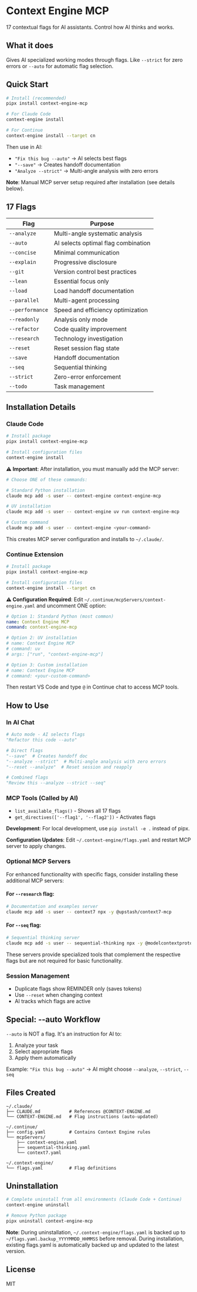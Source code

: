 # Context Engine MCP

17 contextual flags for AI assistants. Control how AI thinks and works.

## What it does

Gives AI specialized working modes through flags. Like `--strict` for zero errors or `--auto` for automatic flag selection.

## Quick Start

```bash
# Install (recommended)
pipx install context-engine-mcp

# For Claude Code
context-engine install

# For Continue 
context-engine install --target cn
```

Then use in AI:
- `"Fix this bug --auto"` → AI selects best flags
- `"--save"` → Creates handoff documentation
- `"Analyze --strict"` → Multi-angle analysis with zero errors

**Note**: Manual MCP server setup required after installation (see details below).

## 17 Flags

| Flag | Purpose |
|------|---------|
| `--analyze` | Multi-angle systematic analysis |
| `--auto` | AI selects optimal flag combination |
| `--concise` | Minimal communication |
| `--explain` | Progressive disclosure |
| `--git` | Version control best practices |
| `--lean` | Essential focus only |
| `--load` | Load handoff documentation |
| `--parallel` | Multi-agent processing |
| `--performance` | Speed and efficiency optimization |
| `--readonly` | Analysis only mode |
| `--refactor` | Code quality improvement |
| `--research` | Technology investigation |
| `--reset` | Reset session flag state |
| `--save` | Handoff documentation |
| `--seq` | Sequential thinking |
| `--strict` | Zero-error enforcement |
| `--todo` | Task management |

## Installation Details

### Claude Code
```bash
# Install package
pipx install context-engine-mcp

# Install configuration files
context-engine install
```

**⚠️ Important**: After installation, you must manually add the MCP server:

```bash
# Choose ONE of these commands:

# Standard Python installation
claude mcp add -s user -- context-engine context-engine-mcp

# UV installation  
claude mcp add -s user -- context-engine uv run context-engine-mcp

# Custom command
claude mcp add -s user -- context-engine <your-command>
```

This creates MCP server configuration and installs to `~/.claude/`.

### Continue Extension  
```bash
# Install package
pipx install context-engine-mcp

# Install configuration files
context-engine install --target cn
```

**⚠️ Configuration Required**: Edit `~/.continue/mcpServers/context-engine.yaml` and uncomment ONE option:

```yaml
# Option 1: Standard Python (most common)
name: Context Engine MCP
command: context-engine-mcp

# Option 2: UV installation  
# name: Context Engine MCP
# command: uv
# args: ["run", "context-engine-mcp"]

# Option 3: Custom installation
# name: Context Engine MCP  
# command: <your-custom-command>
```

Then restart VS Code and type `@` in Continue chat to access MCP tools.

## How to Use

### In AI Chat
```python
# Auto mode - AI selects flags
"Refactor this code --auto"

# Direct flags
"--save"  # Creates handoff doc
"--analyze --strict"  # Multi-angle analysis with zero errors
"--reset --analyze"  # Reset session and reapply

# Combined flags
"Review this --analyze --strict --seq"
```

### MCP Tools (Called by AI)
- `list_available_flags()` - Shows all 17 flags
- `get_directives(['--flag1', '--flag2'])` - Activates flags

**Development**: For local development, use `pip install -e .` instead of pipx.

**Configuration Updates**: Edit `~/.context-engine/flags.yaml` and restart MCP server to apply changes.

### Optional MCP Servers

For enhanced functionality with specific flags, consider installing these additional MCP servers:

#### For `--research` flag:
```bash
# Documentation and examples server
claude mcp add -s user -- context7 npx -y @upstash/context7-mcp
```

#### For `--seq` flag:
```bash
# Sequential thinking server  
claude mcp add -s user -- sequential-thinking npx -y @modelcontextprotocol/server-sequential-thinking
```

These servers provide specialized tools that complement the respective flags but are not required for basic functionality.

### Session Management
- Duplicate flags show REMINDER only (saves tokens)
- Use `--reset` when changing context
- AI tracks which flags are active

## Special: --auto Workflow

`--auto` is NOT a flag. It's an instruction for AI to:
1. Analyze your task
2. Select appropriate flags
3. Apply them automatically

Example: `"Fix this bug --auto"` → AI might choose `--analyze`, `--strict`, `--seq`

## Files Created

```
~/.claude/
├── CLAUDE.md           # References @CONTEXT-ENGINE.md
└── CONTEXT-ENGINE.md   # Flag instructions (auto-updated)

~/.continue/
├── config.yaml         # Contains Context Engine rules
└── mcpServers/
    ├── context-engine.yaml
    ├── sequential-thinking.yaml
    └── context7.yaml

~/.context-engine/
└── flags.yaml          # Flag definitions
```

## Uninstallation

```bash
# Complete uninstall from all environments (Claude Code + Continue)
context-engine uninstall

# Remove Python package
pipx uninstall context-engine-mcp
```

**Note**: During uninstallation, `~/.context-engine/flags.yaml` is backed up to `~/flags.yaml.backup_YYYYMMDD_HHMMSS` before removal. During installation, existing flags.yaml is automatically backed up and updated to the latest version.

## License

MIT
